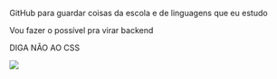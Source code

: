 <p> GitHub para guardar coisas da escola e de linguagens que eu estudo</p>

<p> Vou fazer o possível  pra virar backend</p>

<p> DIGA NÃO AO CSS</p>

<img src="https://github-readme-stats.vercel.app/api/top-langs/?username=voyager19878"/>
